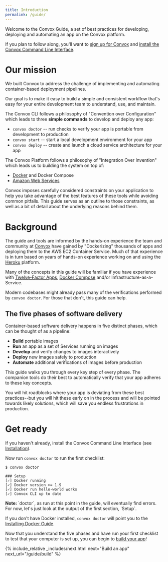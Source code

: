 ```yaml
---
title: Introduction
permalink: /guide/
---
```


Welcome to the Convox Guide, a set of best practices for developing, deploying and automating an app on the Convox platform.

If you plan to follow along, you'll want to <a href="https://console.convox.com/grid/signup" target="_blank">sign up for Convox</a> and [install the Convox Command Line Interface](/docs/installation).

# Our mission

We built Convox to address the challenge of implementing and automating container-based deployment pipelines.

Our goal is to make it easy to build a simple and consistent workflow that's easy for your entire development team to understand, use, and maintain.

The Convox CLI follows a philosophy of "Convention over Configuration" which leads to three **simple commands** to develop and deploy any app:

* `convox doctor` -- run checks to verify your app is portable from development to production
* `convox start` -- start a local development environment for your app
* `convox deploy` -- create and launch a cloud service architecture for your app

The Convox Platform follows a philosophy of "Integration Over Invention" which leads us to building the system on top of:

* [Docker](https://docker.com) and Docker Compose
* [Amazon Web Services](https://aws.amazon.com/)

Convox imposes carefully considered constraints on your application to help you take advantage of the best features of these tools while avoiding common pitfalls. This guide serves as an outline to those constraints, as well as a bit of detail about the underlying reasons behind them.

# Background

The guide and tools are informed by the hands-on experience the team and community at [Convox](/) have gained by "Dockerizing" thousands of apps and deploying them to the AWS EC2 Container Service. Much of that experience is in turn based on years of hands-on experience working on and using the [Heroku](https://heroku.com) platform.

Many of the concepts in this guide will be familiar if you have experience with [Twelve-Factor Apps](https://12factor.net/), [Docker Compose](https://docs.docker.com/compose/overview/) and/or Infrastructure-as-a-Service.

Modern codebases might already pass many of the verifications performed by `convox doctor`. For those that don't, this guide can help.

## The five phases of software delivery

Container-based software delivery happens in five distinct phases, which can be thought of as a pipeline:

- **Build** portable images
- **Run** an app as a set of Services running on images
- **Develop** and verify changes to images interactively
- **Deploy** new images safely to production
- **Automate** additional verifications of images before production

This guide walks you through every key step of every phase. The companion tools do their best to automatically verify that your app adheres to these key concepts.

You will hit roadblocks where your app is deviating from these best practices--but you will hit these early on in the process and will be pointed towards likely solutions, which will save you endless frustrations in production.

# Get ready

If you haven't already, install the Convox Command Line Interface (see [Installation](/docs/installation/)).

Now run `convox doctor` to run the first checklist:

```
$ convox doctor

### Setup
[✓] Docker running
[✓] Docker version >= 1.9
[✓] Docker run hello-world works
[✓] Convox CLI up to date
```

<div class="alert alert-warning">
  <strong>Note: </strong>`doctor`, as run at this point in the guide, will eventually find errors. For now, let's just look at the output of the first section, `Setup`.
</div>

If you don't have Docker installed, `convox doctor` will point you to the [Installing Docker Guide](https://docs.docker.com/engine/installation/).

Now that you understand the five phases and have run your first checklist to test that your computer is set up, you can begin to [build your app](/guide/build/)!

{% include_relative _includes/next.html
  next="Build an app"
  next_url="/guide/build"
%}

